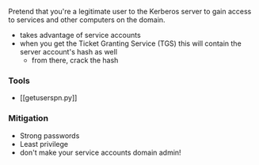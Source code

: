 Pretend that you're a legitimate user to the Kerberos server to gain access to services and other computers on the domain.
- takes advantage of service accounts
- when you get the Ticket Granting Service (TGS) this will contain the server account's hash as well
	- from there, crack the hash
### Tools
- [[getuserspn.py]]

### Mitigation
- Strong passwords
- Least privilege
- don't make your service accounts domain admin!